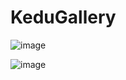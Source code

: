 # KeduGallery
 
![image](https://github.com/user-attachments/assets/6f0d1b7b-71ab-484b-acbc-6c0912ba7563)


![image](https://github.com/user-attachments/assets/bc83b03c-48ad-4308-922a-d9384ab5cc08)

